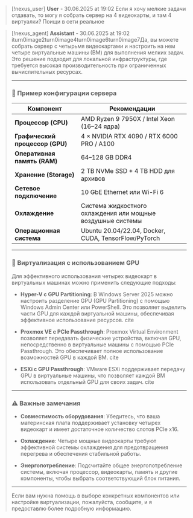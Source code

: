 >[!nexus_user] **User** - 30.06.2025 at 19:02
> Если я хочу мелкие задачи отдавать, то могу я собрать сервер на 4 видеокарты, и там 4 виртуалки? Поищи в сети реальное
<!-- UID: dc5fbe09-e24c-474f-83ef-06db6c013331 -->




>[!nexus_agent] **Assistant** - 30.06.2025 at 19:02
> iturn0image2turn0image4turn0image6turn0image7Да, вы можете собрать сервер с четырьмя видеокартами и настроить на нем четыре виртуальные машины (ВМ) для выполнения мелких задач. Это решение подходит для локальной инфраструктуры, где требуется высокая производительность при ограниченных вычислительных ресурсах.
> 
> ---
> 
> ### 🔧 Пример конфигурации сервера
> 
> | **Компонент** | **Рекомендации** |
> |---------------------------|----------------------------------------------------------------------------------|
> | **Процессор (CPU)** | AMD Ryzen 9 7950X / Intel Xeon (16–24 ядра) |
> | **Графический процессор (GPU)** | 4 × NVIDIA RTX 4090 / RTX 6000 PRO / A100 |
> | **Оперативная память (RAM)** | 64–128 GB DDR4 |
> | **Хранение (Storage)** | 2 TB NVMe SSD + 4 TB HDD для архивов |
> | **Сетевое подключение** | 10 GbE Ethernet или Wi-Fi 6 |
> | **Охлаждение** | Система жидкостного охлаждения или мощные воздушные системы |
> | **Операционная система** | Ubuntu 20.04/22.04, Docker, CUDA, TensorFlow/PyTorch |
> 
> ---
> 
> ### 🧠 Виртуализация с использованием GPU
> 
> Для эффективного использования четырех видеокарт в виртуальных машинах можно применить следующие подходы:
> 
> - **Hyper-V с GPU Partitioning**: В Windows Server 2025 можно настроить разделение GPU (GPU Partitioning) с помощью Windows Admin Center или PowerShell. Это позволяет выделить части GPU для каждой виртуальной машины, обеспечивая эффективное использование ресурсов. cite
> 
> - **Proxmox VE с PCIe Passthrough**: Proxmox Virtual Environment позволяет передавать физические устройства, включая GPU, непосредственно в виртуальные машины с помощью PCIe Passthrough. Это обеспечивает полное использование возможностей GPU в каждой ВМ. cite
> 
> - **ESXi с GPU Passthrough**: VMware ESXi поддерживает передачу GPU в виртуальные машины, что позволяет каждой ВМ использовать отдельный GPU для своих задач. cite
> 
> ---
> 
> ### ⚠️ Важные замечания
> 
> - **Совместимость оборудования**: Убедитесь, что ваша материнская плата поддерживает установку четырех видеокарт и имеет достаточное количество слотов PCIe x16.
> 
> - **Охлаждение**: Четыре мощные видеокарты требуют эффективной системы охлаждения для предотвращения перегрева и обеспечения стабильной работы.
> 
> - **Энергопотребление**: Подсчитайте общее энергопотребление системы, включая процессор, видеокарты, память и другие компоненты, чтобы выбрать соответствующий блок питания.
> 
> ---
> 
> Если вам нужна помощь в выборе конкретных компонентов или настройке виртуализации, пожалуйста, сообщите, и я предоставлю более подробную информацию.
<!-- UID: 06604c63-915c-4d53-97c9-f5354e5194dc -->